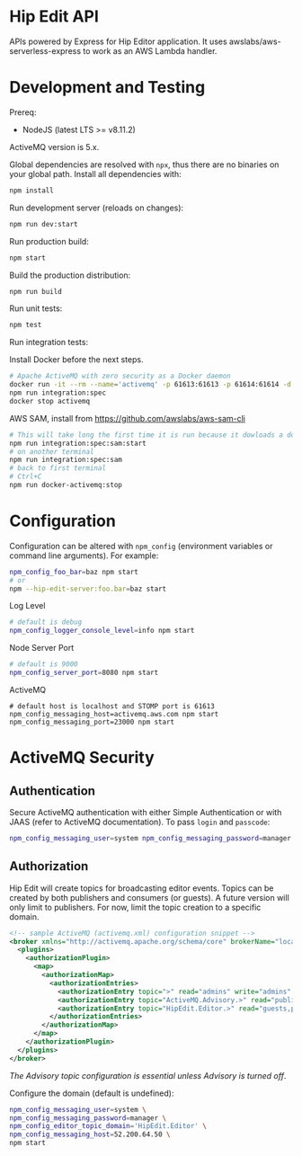 # Hip Edit API

APIs powered by Express for Hip Editor application. It uses awslabs/aws-serverless-express to work as an AWS Lambda handler.

# Development and Testing

Prereq:

* NodeJS (latest LTS >= v8.11.2)

ActiveMQ version is 5.x.


Global dependencies are resolved with ``npx``, thus there are no binaries on your global path. Install all dependencies with:

```bash
npm install
```

Run development server (reloads on changes):

```bash
npm run dev:start
```

Run production build:

```bash
npm start
```

Build the production distribution:

```bash
npm run build
```

Run unit tests:

```bash
npm test
```

Run integration tests:

Install Docker before the next steps.

```bash
# Apache ActiveMQ with zero security as a Docker daemon
docker run -it --rm --name='activemq' -p 61613:61613 -p 61614:61614 -d webcenter/activemq
npm run integration:spec
docker stop activemq
```

AWS SAM, install from https://github.com/awslabs/aws-sam-cli

```bash
# This will take long the first time it is run because it dowloads a docker image.
npm run integration:spec:sam:start
# on another terminal
npm run integration:spec:sam
# back to first terminal
# Ctrl+C
npm run docker-activemq:stop
```

# Configuration

Configuration can be altered with ``npm_config`` (environment variables or command line arguments). For example:
```bash
npm_config_foo_bar=baz npm start
# or
npm --hip-edit-server:foo.bar=baz start
```

Log Level

```bash
# default is debug
npm_config_logger_console_level=info npm start
```

Node Server Port

```bash
# default is 9000
npm_config_server_port=8080 npm start
```

ActiveMQ

```
# default host is localhost and STOMP port is 61613
npm_config_messaging_host=activemq.aws.com npm start
npm_config_messaging_port=23000 npm start
```

# ActiveMQ Security

## Authentication

Secure ActiveMQ authentication with either Simple Authentication or with JAAS (refer to ActiveMQ documentation). To pass ``login`` and ``passcode``:

```bash
npm_config_messaging_user=system npm_config_messaging_password=manager npm start
```

## Authorization

Hip Edit will create topics for broadcasting editor events. Topics can be created by both publishers and consumers (or guests). A future version will only limit to publishers. For now, limit the topic creation to a specific domain.

```xml
<!-- sample ActiveMQ (activemq.xml) configuration snippet -->
<broker xmlns="http://activemq.apache.org/schema/core" brokerName="localhost" dataDirectory="${activemq.data}">
  <plugins>
    <authorizationPlugin>
      <map>
        <authorizationMap>
          <authorizationEntries>
            <authorizationEntry topic=">" read="admins" write="admins" admin="admins"/>
            <authorizationEntry topic="ActiveMQ.Advisory.>" read="publishers,guests" write="publishers,guests" admin="publishers,guests" />
            <authorizationEntry topic="HipEdit.Editor.>" read="guests,publishers" write="guests,publishers" admin="guests,publishers" />
          </authorizationEntries>
        </authorizationMap>
      </map>
    </authorizationPlugin>
  </plugins>
</broker>
```

_The Advisory topic configuration is essential unless Advisory is turned off_.

Configure the domain (default is undefined):
```bash
npm_config_messaging_user=system \
npm_config_messaging_password=manager \
npm_config_editor_topic_domain='HipEdit.Editor' \
npm_config_messaging_host=52.200.64.50 \
npm start
```
